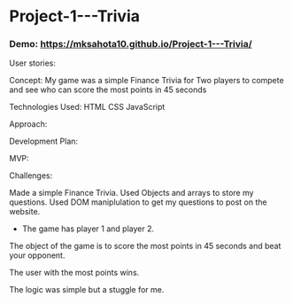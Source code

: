 # Project-1---Trivia

 ### Demo: https://mksahota10.github.io/Project-1---Trivia/

User stories:



Concept:
My game was a simple Finance Trivia for Two players to compete and see who can score the most points in 45 seconds 

Technologies Used:
HTML
CSS
JavaScript


Approach:

Development Plan:

MVP:

Challenges:






























Made a simple Finance Trivia. 
Used Objects and arrays to store my questions. 
Used DOM maniplulation to get my questions to post on the website. 

- The game has player 1 and player 2. 

The object of the game is to score the most points in 45 seconds and beat your opponent. 

The user with the most points wins. 

The logic was simple but a stuggle for me. 

